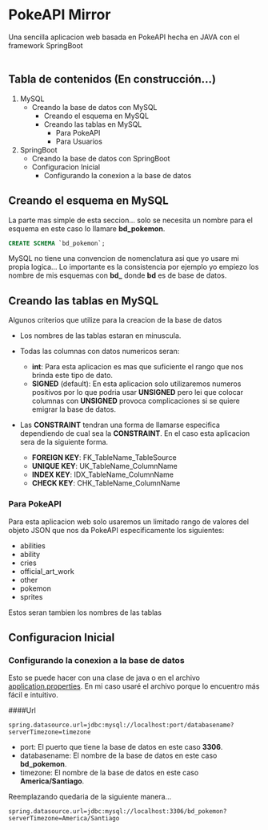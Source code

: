 # PokeAPI Mirror

Una sencilla aplicacion web basada en PokeAPI hecha en JAVA con el framework SpringBoot<br/>
<br/>
## Tabla de contenidos (En construcción...)

1. MySQL
   - Creando la base de datos con MySQL
     - Creando el esquema en MySQL
     - Creando las tablas en MySQL
       - Para PokeAPI
       - Para Usuarios
2. SpringBoot
   - Creando la base de datos con SpringBoot
   - Configuracion Inicial
     - Configurando la conexion a la base de datos

## Creando el esquema en MySQL<br/>
La parte mas simple de esta seccion... solo se necesita un nombre para el esquema en este caso lo llamare **bd_pokemon**.
```sql
CREATE SCHEMA `bd_pokemon`;
```
MySQL no tiene una convencion de nomenclatura asi que yo usare mi propia logica...
Lo importante es la consistencia por ejemplo yo empiezo los nombre de mis esquemas con **bd_** donde **bd** es de base de datos.
## Creando las tablas en MySQL<br/>
Algunos criterios que utilize para la creacion de la base de datos
- Los nombres de las tablas estaran en minuscula.
- Todas las columnas con datos numericos seran:
  - **int**: Para esta aplicacion es mas que suficiente el rango que nos brinda este tipo de dato.
  - **SIGNED** (default): En esta aplicacion solo utilizaremos numeros positivos por lo que podria usar **UNSIGNED** pero lei que colocar columnas con **UNSIGNED** provoca complicaciones si se quiere emigrar la base de datos.
- Las **CONSTRAINT** tendran una forma de llamarse especifica dependiendo de cual sea la **CONSTRAINT**. En el caso esta aplicacion sera de la siguiente forma.

  - **FOREIGN KEY**: FK_TableName_TableSource
  - **UNIQUE KEY**: UK_TableName_ColumnName
  - **INDEX KEY**: IDX_TableName_ColumnName
  - **CHECK KEY**: CHK_TableName_ColumnName

### Para PokeAPI
Para esta aplicacion web solo usaremos un limitado rango de valores del objeto JSON que nos da PokeAPI especificamente los siguientes:

- abilities
- ability
- cries
- official_art_work
- other
- pokemon
- sprites

Estos seran tambien los nombres de las tablas  

## Configuracion Inicial

### Configurando la conexion a la base de datos

Esto se puede hacer con una clase de java o en el archivo [application.properties](src/main/resources/application.properties). En mi caso usaré el archivo porque lo encuentro más fácil e intuitivo.

####Url

```
spring.datasource.url=jdbc:mysql://localhost:port/databasename?serverTimezone=timezone
```
- port: El puerto que tiene la base de datos en este caso **3306**.
- databasename: El nombre de la base de datos en este caso **bd_pokemon**.
- timezone: El nombre de la base de datos en este caso **America/Santiago**.

Reemplazando quedaria de la siguiente manera...
```
spring.datasource.url=jdbc:mysql://localhost:3306/bd_pokemon?serverTimezone=America/Santiago
```





